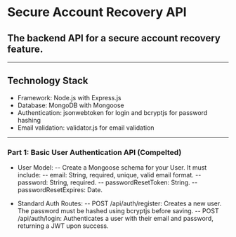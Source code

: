 # Secure Account Recovery API

## The backend API for a secure account recovery feature.

---

## Technology Stack

- Framework: Node.js with Express.js
- Database: MongoDB with Mongoose
- Authentication: jsonwebtoken for login and bcryptjs for password hashing
- Email validation: validator.js for email validation

---

### Part 1: Basic User Authentication API (Compelted)

- User Model:
  -- Create a Mongoose schema for your User. It must include:
  -- email: String, required, unique, valid email format.
  -- password: String, required.
  -- passwordResetToken: String.
  -- passwordResetExpires: Date.

- Standard Auth Routes:
  -- POST /api/auth/register: Creates a new user. The password must be hashed using bcryptjs before saving.
  -- POST /api/auth/login: Authenticates a user with their email and password, returning a JWT upon success.
